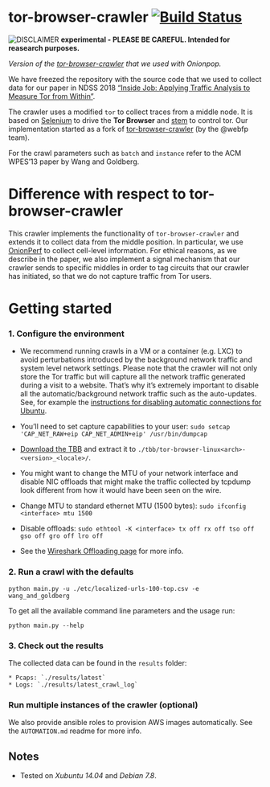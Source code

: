 tor-browser-crawler [![Build Status](https://travis-ci.org/webfp/tor-browser-crawler.svg)](https://travis-ci.org/webfp/tor-browser-crawler)
===============
![DISCLAIMER](https://upload.wikimedia.org/wikipedia/commons/thumb/d/d7/Dialog-warning-orange.svg/40px-Dialog-warning-orange.svg.png "experimental")  **experimental - PLEASE BE CAREFUL. Intended for reasearch purposes.**

*Version of the [tor-browser-crawler](http://github.com/webfp/tor-browser-crawler) that we used with Onionpop.*

We have freezed the repository with the source code that we used to collect data for our paper in NDSS 2018 [“Inside Job: Applying Traffic Analysis to Measure Tor from Within”](http://wp.internetsociety.org/ndss/wp-content/uploads/sites/25/2018/02/ndss2018_10-2_Jansen_paper.pdf).

The crawler uses a modified	`tor` to collect traces from a middle node. It is based on [Selenium](https://selenium-python.readthedocs.org/) to drive the **Tor Browser** and [stem](https://stem.torproject.org/) to control tor. Our implementation started as a fork of  [tor-browser-crawler](https://github.com/webfp/tor-browser-crawler) (by the @webfp team).

For the crawl parameters such as `batch` and `instance` refer to the ACM WPES’13 paper by Wang and Goldberg.

# Difference with respect to tor-browser-crawler

This crawler implements the functionality of `tor-browser-crawler` and extends
it to collect data from the middle position.  In particular, we use
[OnionPerf](https://github.com/robgjansen/onionperf) to collect cell-level
information. For ethical reasons, as we describe in the paper, we also
implement a signal mechanism that our crawler sends to specific middles in
order to tag circuits that our crawler has initiated, so that we do not capture
traffic from Tor users.

# Getting started

### 1. Configure the environment

* We recommend running crawls in a VM or a container (e.g. LXC) to avoid perturbations introduced by the background network traffic and system level network settings. Please note that the crawler will not only store the Tor traffic but will capture all the network traffic generated during a visit to a website. That’s why it’s extremely important to disable all the automatic/background network traffic such as the auto-updates. See, for example the [instructions for disabling automatic connections for Ubuntu](https://help.ubuntu.com/community/AutomaticConnections).

* You’ll need to set capture capabilities to your user: `sudo setcap 'CAP_NET_RAW+eip CAP_NET_ADMIN+eip' /usr/bin/dumpcap`

* [Download the TBB](https://www.torproject.org/download/download.html.en) and extract it to `./tbb/tor-browser-linux<arch>-<version>_<locale>/`.

* You might want to change the MTU of your network interface and disable NIC offloads that might make the traffic collected by tcpdump look different from how it would have been seen on the wire.

 * Change MTU to standard ethernet MTU (1500 bytes): `sudo ifconfig <interface> mtu 1500`

 * Disable offloads: `sudo ethtool -K <interface> tx off rx off tso off gso off gro off lro off`

 * See the [Wireshark Offloading page](https://wiki.wireshark.org/CaptureSetup/Offloading) for more info.



### 2. Run a crawl with the defaults

```
python main.py -u ./etc/localized-urls-100-top.csv -e wang_and_goldberg
```

To get all the available command line parameters and the usage run:

```
python main.py --help
```

### 3. Check out the results

The collected data can be found in the `results` folder:

    * Pcaps: `./results/latest`
    * Logs: `./results/latest_crawl_log`

### Run multiple instances of the crawler (optional)

We also provide ansible roles to provision AWS images automatically. See the `AUTOMATION.md` readme for more info.

Notes
-------
* Tested on *Xubuntu 14.04* and *Debian 7.8*.

